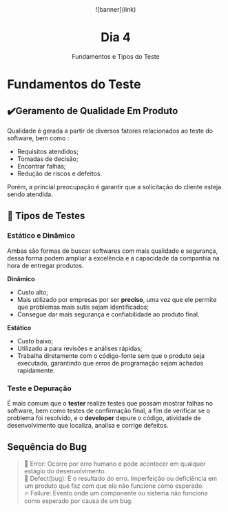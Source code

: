 <div align="center">
    ![banner](link)
    <h1> Dia 4 </h1>
    <p>Fundamentos e Tipos do Teste</p>
</div>

# Fundamentos do Teste

## ✔️Geramento de Qualidade Em Produto
Qualidade é gerada a partir de diversos fatores relacionados ao teste do software, bem como :
- Requisitos atendidos;
- Tomadas de decisão;
- Encontrar falhas;
- Redução de riscos e defeitos.

 Porém, a princial preocupação é garantir que a solicitação do cliente esteja sendo atendida.

 ## 🔎 Tipos de Testes

 ### Estático e Dinâmico 
 Ambas são formas de buscar softwares com mais qualidade e segurança, dessa forma podem ampliar a excelência e a capacidade da companhia na hora de entregar produtos.

 **Dinâmico**
 - Custo alto;
 - Mais utilizado por empresas por ser **preciso**, uma vez que ele permite que problemas mais sutis sejam identificados;
 - Consegue dar mais segurança e confiabilidade ao produto final.

 **Estático**
 - Custo baixo;
 - Utilizado a para revisões e análises rápidas;
 - Trabalha diretamente com o código-fonte sem que o produto seja executado, garantindo que erros de programação sejam achados rapidamente.
 
 ### Teste e Depuração
 É mais comum que o **tester** realize testes que possam mostrar falhas no software, bem como testes de confirmação final, a fim de verificar se o problema foi resolvido, e o **developer** depure o código, atividade de desenvolvimento que localiza, analisa e corrige defeitos.

 ## Sequência do Bug
 >🚫 Error: Ocorre por erro humano e pode acontecer em qualquer estágio do desenvolvimento.<br/>
 >🐞 Defect(bug):  É o resultado do erro. Imperfeição ou deficiência em um produto que faz com que ele não funcione como esperado.<br/>
 >🔥 Failure: Evento onde um componente ou sistema não funciona como esperado por causa de um bug.<br/>
